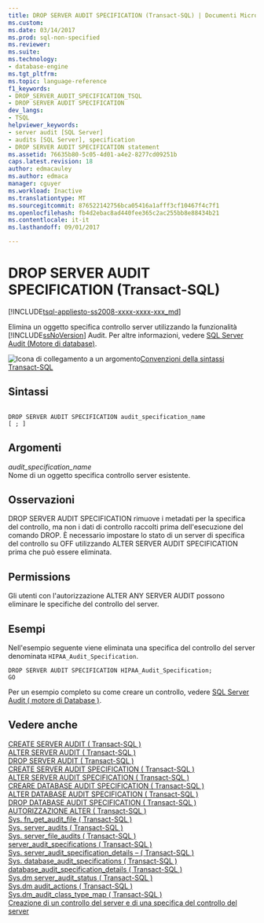 ```yaml
---
title: DROP SERVER AUDIT SPECIFICATION (Transact-SQL) | Documenti Microsoft
ms.custom: 
ms.date: 03/14/2017
ms.prod: sql-non-specified
ms.reviewer: 
ms.suite: 
ms.technology:
- database-engine
ms.tgt_pltfrm: 
ms.topic: language-reference
f1_keywords:
- DROP_SERVER_AUDIT_SPECIFICATION_TSQL
- DROP SERVER AUDIT SPECIFICATION
dev_langs:
- TSQL
helpviewer_keywords:
- server audit [SQL Server]
- audits [SQL Server], specification
- DROP SERVER AUDIT SPECIFICATION statement
ms.assetid: 76635b80-5c05-4d01-a4e2-8277cd09251b
caps.latest.revision: 18
author: edmacauley
ms.author: edmaca
manager: cguyer
ms.workload: Inactive
ms.translationtype: MT
ms.sourcegitcommit: 876522142756bca05416a1afff3cf10467f4c7f1
ms.openlocfilehash: fb4d2ebac8ad440fee365c2ac255bb8e88434b21
ms.contentlocale: it-it
ms.lasthandoff: 09/01/2017

---
```

# <a name="drop-server-audit-specification-transact-sql"></a>DROP SERVER AUDIT SPECIFICATION (Transact-SQL)
[!INCLUDE[tsql-appliesto-ss2008-xxxx-xxxx-xxx_md](../../includes/tsql-appliesto-ss2008-xxxx-xxxx-xxx-md.md)]

  Elimina un oggetto specifica controllo server utilizzando la funzionalità [!INCLUDE[ssNoVersion](../../includes/ssnoversion-md.md)] Audit. Per altre informazioni, vedere [SQL Server Audit &#40;Motore di database&#41;](../../relational-databases/security/auditing/sql-server-audit-database-engine.md).  
  
 ![Icona di collegamento a un argomento](../../database-engine/configure-windows/media/topic-link.gif "Icona di collegamento a un argomento")[Convenzioni della sintassi Transact-SQL](../../t-sql/language-elements/transact-sql-syntax-conventions-transact-sql.md)  
  
## <a name="syntax"></a>Sintassi  
  
```  
  
DROP SERVER AUDIT SPECIFICATION audit_specification_name  
[ ; ]  
```  
  
## <a name="arguments"></a>Argomenti  
 *audit_specification_name*  
 Nome di un oggetto specifica controllo server esistente.  
  
## <a name="remarks"></a>Osservazioni  
 DROP SERVER AUDIT SPECIFICATION rimuove i metadati per la specifica del controllo, ma non i dati di controllo raccolti prima dell'esecuzione del comando DROP. È necessario impostare lo stato di un server di specifica del controllo su OFF utilizzando ALTER SERVER AUDIT SPECIFICATION prima che può essere eliminata.  
  
## <a name="permissions"></a>Permissions  
 Gli utenti con l'autorizzazione ALTER ANY SERVER AUDIT possono eliminare le specifiche del controllo del server.  
  
## <a name="examples"></a>Esempi  
 Nell'esempio seguente viene eliminata una specifica del controllo del server denominata `HIPAA_Audit_Specification`.  
  
```  
DROP SERVER AUDIT SPECIFICATION HIPAA_Audit_Specification;  
GO  
```  
  
 Per un esempio completo su come creare un controllo, vedere [SQL Server Audit &#40; motore di Database &#41;](../../relational-databases/security/auditing/sql-server-audit-database-engine.md).  
  
## <a name="see-also"></a>Vedere anche  
 [CREATE SERVER AUDIT &#40; Transact-SQL &#41;](../../t-sql/statements/create-server-audit-transact-sql.md)   
 [ALTER SERVER AUDIT &#40; Transact-SQL &#41;](../../t-sql/statements/alter-server-audit-transact-sql.md)   
 [DROP SERVER AUDIT &#40; Transact-SQL &#41;](../../t-sql/statements/drop-server-audit-transact-sql.md)   
 [CREATE SERVER AUDIT SPECIFICATION &#40; Transact-SQL &#41;](../../t-sql/statements/create-server-audit-specification-transact-sql.md)   
 [ALTER SERVER AUDIT SPECIFICATION &#40; Transact-SQL &#41;](../../t-sql/statements/alter-server-audit-specification-transact-sql.md)   
 [CREARE DATABASE AUDIT SPECIFICATION &#40; Transact-SQL &#41;](../../t-sql/statements/create-database-audit-specification-transact-sql.md)   
 [ALTER DATABASE AUDIT SPECIFICATION &#40; Transact-SQL &#41;](../../t-sql/statements/alter-database-audit-specification-transact-sql.md)   
 [DROP DATABASE AUDIT SPECIFICATION &#40; Transact-SQL &#41;](../../t-sql/statements/drop-database-audit-specification-transact-sql.md)   
 [AUTORIZZAZIONE ALTER &#40; Transact-SQL &#41;](../../t-sql/statements/alter-authorization-transact-sql.md)   
 [Sys. fn_get_audit_file &#40; Transact-SQL &#41;](../../relational-databases/system-functions/sys-fn-get-audit-file-transact-sql.md)   
 [Sys. server_audits &#40; Transact-SQL &#41;](../../relational-databases/system-catalog-views/sys-server-audits-transact-sql.md)   
 [Sys. server_file_audits &#40; Transact-SQL &#41;](../../relational-databases/system-catalog-views/sys-server-file-audits-transact-sql.md)   
 [server_audit_specifications &#40; Transact-SQL &#41;](../../relational-databases/system-catalog-views/sys-server-audit-specifications-transact-sql.md)   
 [Sys. server_audit_specification_details – &#40; Transact-SQL &#41;](../../relational-databases/system-catalog-views/sys-server-audit-specification-details-transact-sql.md)   
 [Sys. database_audit_specifications &#40; Transact-SQL &#41;](../../relational-databases/system-catalog-views/sys-database-audit-specifications-transact-sql.md)   
 [database_audit_specification_details &#40; Transact-SQL &#41;](../../relational-databases/system-catalog-views/sys-database-audit-specification-details-transact-sql.md)   
 [Sys.dm server_audit_status &#40; Transact-SQL &#41;](../../relational-databases/system-dynamic-management-views/sys-dm-server-audit-status-transact-sql.md)   
 [Sys.dm audit_actions &#40; Transact-SQL &#41;](../../relational-databases/system-dynamic-management-views/sys-dm-audit-actions-transact-sql.md)   
 [Sys.dm_audit_class_type_map &#40; Transact-SQL &#41;](../../relational-databases/system-dynamic-management-views/sys-dm-audit-class-type-map-transact-sql.md)   
 [Creazione di un controllo del server e di una specifica del controllo del server](../../relational-databases/security/auditing/create-a-server-audit-and-server-audit-specification.md)  
  
  

